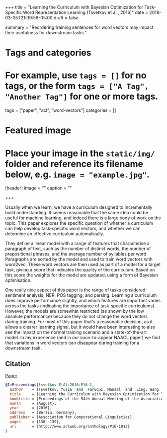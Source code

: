 +++
title = "Learning the Curriculum with Bayesian Optimization for Task-Specific Word Representation Learning (Tsvetkov et al., 2016)"
date = 2018-03-05T21:09:58-05:00
draft = false

summary = "Reordering training sentences for word vectors may impact their usefulness for downstream tasks."

# Tags and categories
# For example, use `tags = []` for no tags, or the form `tags = ["A Tag", "Another Tag"]` for one or more tags.
tags = ["paper", "acl", "word-vectors"]
categories = []

# Featured image
# Place your image in the `static/img/` folder and reference its filename below, e.g. `image = "example.jpg"`.
[header]
image = ""
caption = ""

+++

Usually when we learn, we have a curriculum designed to incrementally build understanding.
It seems reasonable that the same idea could be useful for machine learning, and indeed there is a large body of work on the topic.
This paper explores the specific question of whether a curriculum can help develop task-specific word vectors, and whether we can determine an effective curriculum automatically.

They define a linear model with a range of features that characterise a paragraph of text, such as the number of distinct words, the number of prepositional phrases, and the average number of syllables per word.
Paragraphs are sorted by the model and used to train word vectors with word2vec.
These word vectors are then used as part of a model for a target task, giving a score that indicates the quality of the curriculum.
Based on this score the weights for the model are updated, using a form of Bayesian optimisation.

One really nice aspect of this paper is the range of tasks considered: sentiment analysis, NER, POS tagging, and parsing.
Learning a curriculum does improve performance slightly, and which features are important varies across the tasks (indicating the importance of task-specific curriculums).
However, the models are somewhat restricted (as shown by the low absolute performance) because they do not change the word vectors during training.
For most of this paper that's a reasonable decision, as it allows a clearer learning signal, but it would have been interesting to also see the impact on the normal training scenario and a state-of-the-art model.
In my experience (and in our soon-to-appear NAACL paper) we find that variations in word vectors can disappear during training for a downstream task.

## Citation

[Paper](http://www.aclweb.org/anthology/P16-1013)

```bibtex
@InProceedings{tsvetkov-EtAl:2016:P16-1,
  author    = {Tsvetkov, Yulia  and  Faruqui, Manaal  and  Ling, Wang  and  MacWhinney, Brian  and  Dyer, Chris},
  title     = {Learning the Curriculum with Bayesian Optimization for Task-Specific Word Representation Learning},
  booktitle = {Proceedings of the 54th Annual Meeting of the Association for Computational Linguistics (Volume 1: Long Papers)},
  month     = {August},
  year      = {2016},
  address   = {Berlin, Germany},
  publisher = {Association for Computational Linguistics},
  pages     = {130--139},
  url       = {http://www.aclweb.org/anthology/P16-1013}
}
```
